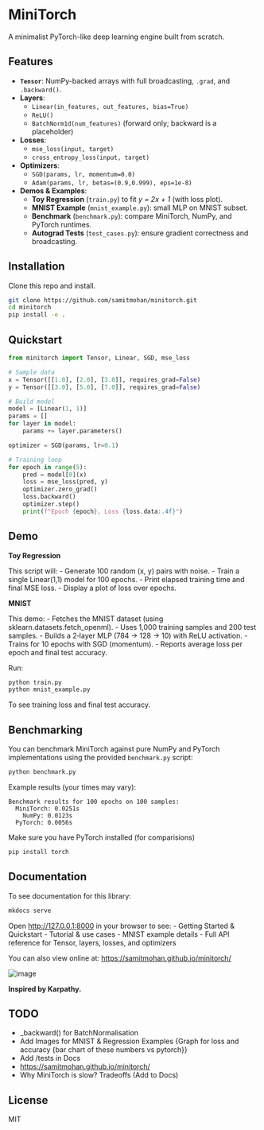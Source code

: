 # MiniTorch

A minimalist PyTorch-like deep learning engine built from scratch.  
## Features

- **`Tensor`**: NumPy-backed arrays with full broadcasting, `.grad`, and `.backward()`.  
- **Layers**:  
  - `Linear(in_features, out_features, bias=True)`  
  - `ReLU()`  
  - `BatchNorm1d(num_features)` (forward only; backward is a placeholder)  
- **Losses**:  
  - `mse_loss(input, target)`  
  - `cross_entropy_loss(input, target)`  
- **Optimizers**:  
  - `SGD(params, lr, momentum=0.0)`  
  - `Adam(params, lr, betas=(0.9,0.999), eps=1e-8)`  
- **Demos & Examples**:  
  - **Toy Regression** (`train.py`) to fit *y = 2x + 1* (with loss plot).  
  - **MNIST Example** (`mnist_example.py`): small MLP on MNIST subset.  
  - **Benchmark** (`benchmark.py`): compare MiniTorch, NumPy, and PyTorch runtimes.  
  - **Autograd Tests** (`test_cases.py`): ensure gradient correctness and broadcasting.

## Installation

Clone this repo and install.

```bash
git clone https://github.com/samitmohan/minitorch.git
cd minitorch
pip install -e .
```


## Quickstart

```python
from minitorch import Tensor, Linear, SGD, mse_loss

# Sample data
x = Tensor([[1.0], [2.0], [3.0]], requires_grad=False)
y = Tensor([[3.0], [5.0], [7.0]], requires_grad=False)

# Build model
model = [Linear(1, 1)]
params = []
for layer in model:
    params += layer.parameters()

optimizer = SGD(params, lr=0.1)

# Training loop
for epoch in range(5):
    pred = model[0](x)
    loss = mse_loss(pred, y)
    optimizer.zero_grad()
    loss.backward()
    optimizer.step()
    print(f"Epoch {epoch}, Loss {loss.data:.4f}")
```

## Demo

**Toy Regression**

This script will:
	- Generate 100 random (x, y) pairs with noise.
	- Train a single Linear(1,1) model for 100 epochs.
	- Print elapsed training time and final MSE loss.
	- Display a plot of loss over epochs.

**MNIST**

This demo:
	- Fetches the MNIST dataset (using sklearn.datasets.fetch_openml).
	- Uses 1,000 training samples and 200 test samples.
	- Builds a 2‐layer MLP (784 → 128 → 10) with ReLU activation.
	- Trains for 10 epochs with SGD (momentum).
	- Reports average loss per epoch and final test accuracy.

Run:

```bash
python train.py
python mnist_example.py
```

To see training loss and final test accuracy.

## Benchmarking

You can benchmark MiniTorch against pure NumPy and PyTorch implementations using the provided `benchmark.py` script:

```bash
python benchmark.py
```

Example results (your times may vary):

```
Benchmark results for 100 epochs on 100 samples:
  MiniTorch: 0.0251s
    NumPy: 0.0123s
  PyTorch: 0.0056s
```

Make sure you have PyTorch installed (for comparisions)

```bash
pip install torch
```

## Documentation

To see documentation for this library:
```bash
mkdocs serve
```

Open http://127.0.0.1:8000 in your browser to see:
	-	Getting Started & Quickstart
	-	Tutorial & use cases
	-	MNIST example details
	-	Full API reference for Tensor, layers, losses, and optimizers

You can also view online at:
https://samitmohan.github.io/minitorch/

![image](https://i.ibb.co/bgyGNtX9/Screenshot-2025-06-04-at-4-11-30-AM.png)


**Inspired by Karpathy.**

## TODO
- _backward() for BatchNormalisation
- Add Images for MNIST & Regression Examples {Graph for loss and accuracy {bar chart of these numbers vs pytorch}}
- Add /tests in Docs
- https://samitmohan.github.io/minitorch/
- Why MiniTorch is slow? Tradeoffs (Add to Docs)


## License

MIT